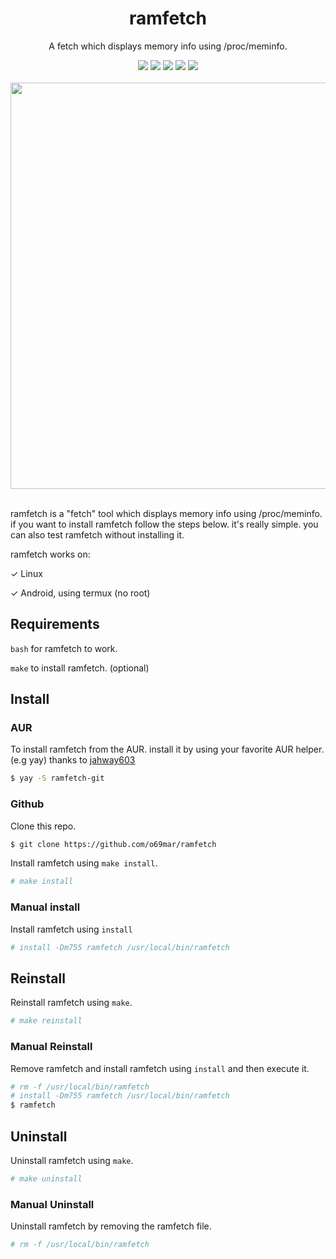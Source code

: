 <div align="center">
  <div>
    <h1>ramfetch</h1>
    <p>A fetch which displays memory info using /proc/meminfo.</p>
    <img src="https://img.shields.io/github/license/gentoo-btw/ramfetch?style=flat-square&logo=license">
    <img src="https://shields.io/badge/made-with%20%20sh-green?style=flat-square&color=d5c4a1&labelColor=1d2021">
    <img src="https://img.shields.io/github/forks/gentoo-btw/ramfetch?style=flat-square">
    <img src="https://img.shields.io/github/stars/gentoo-btw/ramfetch?style=flat-square">
    <img src="https://img.shields.io/aur/version/ramfetch-git?color=1793d1&logo=arch-linux&style=flat-square">
  </div>
  <div>
<br>
<img width="650" src="https://user-images.githubusercontent.com/119129086/211141175-16e174d4-4912-4998-95b5-7a8b5f381c3d.png">
</div>
</div>
<br>

ramfetch is a "fetch" tool which displays memory info using /proc/meminfo. if you want to install ramfetch follow the steps below. it's really simple. you can also test ramfetch without installing it.

ramfetch works on:

&check; Linux

&check; Android, using termux (no root)


## Requirements

`bash` for ramfetch to work.

`make` to install ramfetch. (optional)

## Install

### AUR
To install ramfetch from the AUR. install it by using your favorite AUR helper. (e.g yay) thanks to [jahway603](https://github.com/jahway603)
```bash
$ yay -S ramfetch-git
```

### Github
Clone this repo.
```bash
$ git clone https://github.com/o69mar/ramfetch
```
Install ramfetch using `make install`.
```bash
# make install
```

### Manual install
Install ramfetch using `install`
```bash
# install -Dm755 ramfetch /usr/local/bin/ramfetch
```
## Reinstall
Reinstall ramfetch using `make`.
```bash
# make reinstall
```

### Manual Reinstall
Remove ramfetch and install ramfetch using `install` and then execute it.
```bash
# rm -f /usr/local/bin/ramfetch
# install -Dm755 ramfetch /usr/local/bin/ramfetch
$ ramfetch
```

## Uninstall
Uninstall ramfetch using `make`.
```bash
# make uninstall
```
### Manual Uninstall
Uninstall ramfetch by removing the ramfetch file.
```bash
# rm -f /usr/local/bin/ramfetch
```
